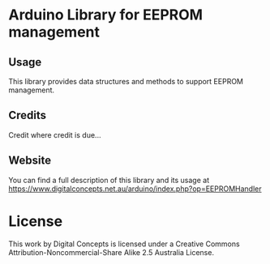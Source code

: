 # Arduino Library for EEPROM management

## Usage

This library provides data structures and methods to support EEPROM
management.

## Credits

Credit where credit is due...

## Website

You can find a full description of this library and its usage at
https://www.digitalconcepts.net.au/arduino/index.php?op=EEPROMHandler

# License

This work by Digital Concepts is licensed under a Creative Commons
Attribution-Noncommercial-Share Alike 2.5 Australia License.